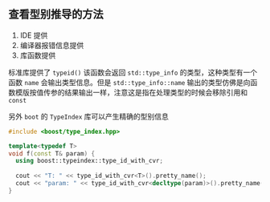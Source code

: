 ## 查看型别推导的方法

1. IDE 提供
2. 编译器报错信息提供
3. 库函数提供

标准库提供了 `typeid()` 该函数会返回 `std::type_info` 的类型，这种类型有一个函数 `name` 会输出类型信息。但是 `std::type_info::name` 输出的类型仿佛是向函数模版按值传参的结果输出一样，注意这是指在处理类型的时候会移除引用和 `const`

另外 `boot` 的 `TypeIndex` 库可以产生精确的型别信息

```c++
#include <boost/type_index.hpp>

template<typedef T>
void f(const T& param) {
  using boost::typeindex::type_id_with_cvr;
  
  cout << "T: " << type_id_with_cvr<T>().pretty_name();
  cout << "param: " << type_id_with_cvr<decltype(param)>().pretty_name() << "\n";
}
```

